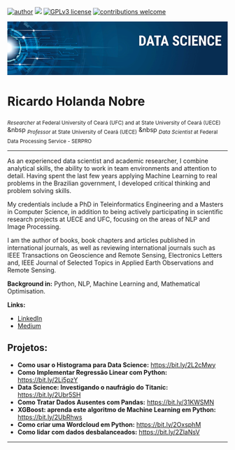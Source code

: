 [![author](https://img.shields.io/badge/author-rhnobre-red.svg)](https://www.linkedin.com/in/rhnobre) [![](https://img.shields.io/badge/python-3.7+-blue.svg)](https://www.python.org/downloads/release/python-365/) [![GPLv3 license](https://img.shields.io/badge/License-GPLv3-blue.svg)](http://perso.crans.org/besson/LICENSE.html) [![contributions welcome](https://img.shields.io/badge/contributions-welcome-brightgreen.svg?style=flat)](https://github.com/rhnobre)

<p align="center">
  <img src="banner.png" >
</p>

# Ricardo Holanda Nobre
<sub>*Researcher* at Federal University of Ceará (UFC) and at State University of Ceará (UECE)</sub> &nbsp
<sub>*Professor* at State University of Ceará (UECE)</sub> &nbsp
<sub>*Data Scientist* at Federal Data Processing Service - SERPRO</sub>

---
As an experienced data scientist and academic researcher, I combine analytical skills, the ability to work in team environments and attention to detail. Having spent the last few years applying Machine Learning to real problems in the Brazilian government, I developed critical thinking and problem solving skills.

My credentials include a PhD in Teleinformatics Engineering and a Masters in Computer Science, in addition to being actively participating in scientific research projects at UECE and UFC, focusing on the areas of NLP and Image Processing.

I am the author of books, book chapters and articles published in international journals, as well as reviewing international journals such as IEEE Transactions on Geoscience and Remote Sensing, Electronics Letters and, IEEE Journal of Selected Topics in Applied Earth Observations and Remote Sensing.

**Background in:** Python, NLP, Machine Learning and, Mathematical Optimisation.

**Links:**
* [LinkedIn](https://www.linkedin.com/in/rhnobre)
* [Medium](https://www.medium.com)


## Projetos:

* **Como usar o Histograma para Data Science:** https://bit.ly/2L2cMwy
* **Como Implementar Regressão Linear com Python:** https://bit.ly/2Li5pzY
* **Data Science: Investigando o naufrágio do Titanic:** https://bit.ly/2Ubr5SH
* **Como Tratar Dados Ausentes com Pandas:** https://bit.ly/31KWSMN
* **XGBoost: aprenda este algoritmo de Machine Learning em Python:** https://bit.ly/2UbRhws
* **Como criar uma Wordcloud em Python:** https://bit.ly/2OxsphM
* **Como lidar com dados desbalanceados:** https://bit.ly/2ZlaNsV

---




